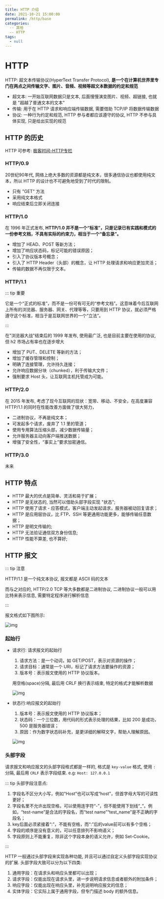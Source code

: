 ```yaml
---
title: HTTP 介绍
date: 2021-10-21 15:00:00
permalink: /http/base
categories: 
  -- 其他
  -- HTTP
tags: 
  - null
---
```

# HTTP

HTTP: 超文本传输协议(HyperText Transfer Protocol), **是一个在计算机世界里专门在两点之间传输文字、图片、音频、视频等超文本数据的约定和规范**

* 超文本: 一开始互联网数据只是文本, 后面慢慢演变图片、视频、超链接, 也就是 "超越了普通文本的文本"
* 传输: 用于在 HTTP 请求和响应端传输数据, 需要借助 TCP/IP 将数据传输数据
* 协议: 一种行为约定和规范, HTTP 参与者都应该遵守的协议, HTTP 不参与具体实现, 只是给出实现的规范

## HTTP 的历史

HTTP 可参考: [极客时间-HTTP专栏](https://time.geekbang.org/column/article/97837)

### HTTP/0.9
20世纪90年代, 网络上绝大多数的资源都是纯文本，很多通信协议也都使用纯文本，所以 HTTP 的设计也不可避免地受到了时代的限制。

* 只有 "GET" 方法
* 采用纯文本格式
* 响应结束后立即关闭连接

### HTTP/1.0

在 1996 年正式发布, **HTTP/1.0 并不是一个“标准”，只是记录已有实践和模式的一份参考文档，不具有实际的约束力，相当于一个“备忘录”。**

* 增加了 HEAD、POST 等新方法；
* 增加了响应状态码，标记可能的错误原因；
* 引入了协议版本号概念；
* 引入了 HTTP Header（头部）的概念，让 HTTP 处理请求和响应更加灵活；
* 传输的数据不再仅限于文本。

### HTTP/1.1

::: tip 重要

它是一个“正式的标准”，而不是一份可有可无的“参考文档”。这意味着今后互联网上所有的浏览器、服务器、网关、代理等等，只要用到 HTTP 协议，就必须严格遵守这个标准，相当于是互联网世界的一个“立法”。

:::

在"浏览器大战"结束后的 1999 年发布, 使用最广泛, 也是目前主要在使用的协议, 但 h2 市场占有率也在逐步增大

* 增加了 PUT、DELETE 等新的方法；
* 增加了缓存管理和控制；
* 明确了连接管理，允许持久连接；
* 允许响应数据分块（chunked），利于传输大文件；
* 强制要求 Host 头，让互联网主机托管成为可能。

### HTTP/2.0 

在 2015 年发布, 考虑了现今互联网的现状：宽带、移动、不安全，在高度兼容 HTTP/1.1 的同时在性能改善方面做了很大努力，

* 二进制协议，不再是纯文本；
* 可发起多个请求，废弃了 1.1 里的管道；
* 使用专用算法压缩头部，减少数据传输量；
* 允许服务器主动向客户端推送数据；
* 增强了安全性，“事实上”要求加密通信。

### HTTP/3.0 

未来

## HTTP 特点

* HTTP 最大的优点是简单、灵活和易于扩展；
* HTTP 是无状态的, 当然可以借助头部字段实现 "状态";
* HTTP 使用了请求 - 应答模式，客户端主动发起请求，服务器被动回复请求；
* HTTP 是应用层协议，比 FTP、SSH 等更通用功能更多，能够传输任意数据；
* HTTP 是明文传输的;
* HTTP 无法验证通信双方身份信息;
* HTTP 性能不算差, 也不算好;

## HTTP 报文

::: tip 注意

HTTP/1.1 是一个纯文本协议, 报文都是 ASCII 码的文本

而与之对应的, HTTP/2.0 TCP 等大多数都是二进制协议, 二进制协议一般可以用比特来表示信息, 需要特定程序进行解析信息

:::

报文格式如下图所示: 

![img](/img/01.png)

### 起始行

* 请求行: 请求报文的起始行

  1. 请求方法：是一个动词，如 GET/POST，表示对资源的操作；
  2. 请求目标：通常是一个 URI，标记了请求方法要操作的资源；
  3. 版本号：表示报文使用的 HTTP 协议版本。

  用空格(space)分隔, 最后用 CRLF 换行表示结束, 特定的格式才能解析数据

  ![img](/img/02.png)

* 状态行:响应报文的起始行

  1. 版本号：表示报文使用的 HTTP 协议版本；
  2. 状态码：一个三位数，用代码的形式表示处理的结果，比如 200 是成功，500 是服务器错误；
  3. 原因：作为数字状态码补充，是更详细的解释文字，帮助人理解原因。

  ![img](/img/03.png)

### 头部字段

请求报文和响应报文的头部字段格式都是一样的, 格式是 `key-value` 格式, 使用 `:` 分隔, 最后用 `CRLF` 表示字段结束. e.g: `Host: 127.0.0.1`

::: tip 头部字段注意点:

1. 字段名不区分大小写，例如“Host”也可以写成“host”，但首字母大写的可读性更好；
2. 字段名里不允许出现空格，可以使用连字符“-”，但不能使用下划线“_”。例如，“test-name”是合法的字段名，而“test name”“test_name”是不正确的字段名；
3. key后面必须紧接着“:”，不能有空格，而“:”后的value前可以有多个空格；
4. 字段的顺序是没有意义的，可以任意排列不影响语义；
5. 字段原则上不能重复，除非这个字段本身的语义允许，例如 Set-Cookie。

:::

HTTP 一般通过头部字段来实现各种功能, 并且可以通过自定义头部字段实现协议的扩展. 头部字段大致可以分为以下四类:

1. 通用字段：在请求头和响应头里都可以出现；
2. 请求字段：仅能出现在请求头里，进一步说明请求信息或者额外的附加条件；
3. 响应字段：仅能出现在响应头里，补充说明响应报文的信息；
4. 实体字段：它实际上属于通用字段，但专门描述 body 的额外信息。

